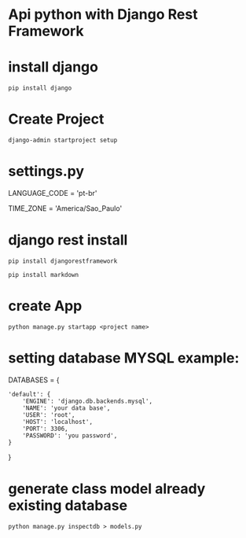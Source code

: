 # Api python with Django Rest Framework


# install django
`pip install django`

# Create Project
`django-admin startproject setup`


# settings.py
LANGUAGE_CODE = 'pt-br'

TIME_ZONE = 'America/Sao_Paulo'


# django rest install
`pip install djangorestframework`

`pip install markdown`

# create App
`python manage.py startapp <project name>`


# setting database MYSQL example:
DATABASES = {
    
    'default': {
        'ENGINE': 'django.db.backends.mysql',
        'NAME': 'your data base',
        'USER': 'root',
        'HOST': 'localhost',
        'PORT': 3306,
        'PASSWORD': 'you password',      
    } 
    
}

# generate class model already existing database

`python manage.py inspectdb > models.py`


